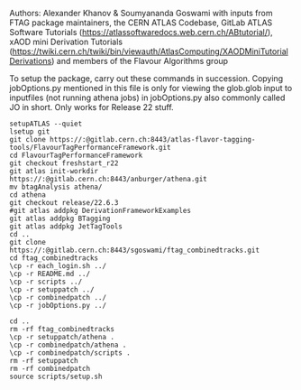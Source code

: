 Authors: Alexander Khanov & Soumyananda Goswami
with inputs from FTAG package maintainers, the CERN ATLAS Codebase, GitLab ATLAS Software Tutorials (https://atlassoftwaredocs.web.cern.ch/ABtutorial/), xAOD mini Derivation Tutorials (https://twiki.cern.ch/twiki/bin/viewauth/AtlasComputing/XAODMiniTutorialDerivations) and members of the Flavour Algorithms group

To setup the package, carry out these commands in succession.
Copying jobOptions.py mentioned in this file is only for viewing the glob.glob input to inputfiles (not running athena jobs) in jobOptions.py also commonly called JO in short. Only works for Release 22 stuff.
```
setupATLAS --quiet
lsetup git
git clone https://:@gitlab.cern.ch:8443/atlas-flavor-tagging-tools/FlavourTagPerformanceFramework.git
cd FlavourTagPerformanceFramework
git checkout freshstart_r22
git atlas init-workdir  https://:@gitlab.cern.ch:8443/anburger/athena.git
mv btagAnalysis athena/
cd athena
git checkout release/22.6.3
#git atlas addpkg DerivationFrameworkExamples
git atlas addpkg BTagging
git atlas addpkg JetTagTools
cd ..
git clone https://:@gitlab.cern.ch:8443/sgoswami/ftag_combinedtracks.git
cd ftag_combinedtracks
\cp -r each_login.sh ../
\cp -r README.md ../
\cp -r scripts ../
\cp -r setuppatch ../
\cp -r combinedpatch ../
\cp -r jobOptions.py ../

cd ..
rm -rf ftag_combinedtracks
\cp -r setuppatch/athena .
\cp -r combinedpatch/athena . 
\cp -r combinedpatch/scripts .
rm -rf setuppatch
rm -rf combinedpatch 
source scripts/setup.sh
```
